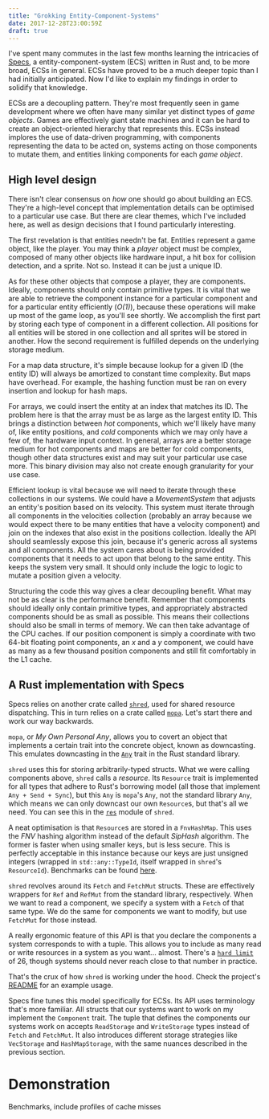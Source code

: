 ```yaml
---
title: "Grokking Entity-Component-Systems"
date: 2017-12-28T23:00:59Z
draft: true
---
```


I've spent many commutes in the last few months learning the intricacies of
[Specs](https://github.com/slide-rs/specs), a entity-component-system (ECS)
written in Rust and, to be more broad, ECSs in general. ECSs have proved to be a
much deeper topic than I had initially anticipated. Now I'd like to explain my
findings in order to solidify that knowledge.

ECSs are a decoupling pattern. They're most frequently seen in game development
where we often have many similar yet distinct types of *game objects*. Games are
effectively giant state machines and it can be hard to create an object-oriented
hierarchy that represents this. ECSs instead implores the use of data-driven
programming, with components representing the data to be acted on, systems
acting on those components to mutate them, and entities linking components for
each *game object*.

## High level design

There isn't clear consensus on *how* one should go about building an ECS.
They're a high-level concept that implementation details can be optimised to a
particular use case. But there are clear themes, which I've included here, as
well as design decisions that I found particularly interesting.

The first revelation is that entities needn't be fat. Entities represent a game
object, like the player. You may think a *player* object must be complex,
composed of many other objects like hardware input, a hit box for collision
detection, and a sprite. Not so. Instead it can be just a unique ID.

As for these other objects that compose a player, they are components. Ideally,
components should only contain primitive types. It is vital that we are able to
retrieve the component instance for a particular component and for a particular
entity efficiently (*O(1)*), because these operations will make up most of the
game loop, as you'll see shortly. We accomplish the first part by storing each
type of component in a different collection. All positions for all entities will
be stored in one collection and all sprites will be stored in another. How the
second requirement is fulfilled depends on the underlying storage medium.

For a map data structure, it's simple because lookup for a given ID (the entity
ID) will always be amortized to constant time complexity. But maps have
overhead. For example, the hashing function must be ran on every insertion and
lookup for hash maps.

For arrays, we could insert the entity at an index that matches its ID. The
problem here is that the array must be as large as the largest entity ID. This
brings a distinction between *hot* components, which we'll likely have many of,
like entity positions, and *cold* components which we may only have a few of,
the hardware input context. In general, arrays are a better storage medium for
hot components and maps are better for cold components, though other data
structures exist and may suit your particular use case more. This binary
division may also not create enough granularity for your
use case.

Efficient lookup is vital because we will need to iterate through these
collections in our systems. We could have a *MovementSystem* that adjusts an
entity's position based on its velocity. This system must iterate through all
components in the velocities collection (probably an array because we would
expect there to be many entities that have a velocity component) and join on the
indexes that also exist in the positions collection. Ideally the API should
seamlessly expose this join, because it's generic across all systems and all
components. All the system cares about is being provided components that it
needs to act upon that belong to the same entity. This keeps the system very
small. It should only include the logic to logic to mutate a position given a
velocity.

Structuring the code this way gives a clear decoupling benefit. What may not be
as clear is the performance benefit. Remember that components should ideally
only contain primitive types, and appropriately abstracted components should be
as small as possible. This means their collections should also be small in terms
of memory. We can then take advantage of the CPU caches. If our position
component is simply a coordinate with two 64-bit floating point components, an
*x* and a *y* component, we could have as many as a few thousand position
components and still fit comfortably in the L1 cache.

## A Rust implementation with Specs

Specs relies on another crate called
[`shred`](https://github.com/slide-rs/shred), used for shared resource
dispatching. This in turn relies on a crate called
[`mopa`](https://github.com/chris-morgan/mopa). Let's start there and work our
way backwards.

`mopa`, or *My Own Personal Any*, allows you to covert an object that implements
a certain trait into the concrete object, known as downcasting. This emulates
downcasting in the [`Any`](https://github.com/chris-morgan/mopa) trait in the
Rust standard library.

`shred` uses this for storing arbitrarily-typed structs. What we were calling
components above, `shred` calls a *resource*. Its `Resource` trait is
implemented for all types that adhere to Rust's borrowing model (all those that
implement `Any + Send + Sync`), but this `Any` is `mopa`'s `Any`, not the
standard library `Any`, which means we can only downcast our own `Resource`s,
but that's all we need. You can see this in the
[`res`](https://github.com/slide-rs/shred/blob/master/src/res/mod.rs) module of
`shred`.

A neat optimisation is that `Resource`s are stored in a `FnvHashMap`. This uses
the *FNV* hashing algorithm instead of the default *SipHash* algorithm. The
former is faster when using smaller keys, but is less secure. This is
perfectly acceptable in this instance because our keys are just unsigned
integers (wrapped in `std::any::TypeId`, itself wrapped in `shred`'s
`ResourceId`). Benchmarks can be found
[here](http://cglab.ca/~abeinges/blah/hash-rs/).

`shred` revolves around its `Fetch` and `FetchMut` structs. These are
effectively wrappers for `Ref` and `RefMut` from the standard library,
respectively. When we want to read a component, we specify a system with a
`Fetch` of that same type. We do the same for components we want to modify, but
use `FetchMut` for those instead.

A really ergonomic feature of this API is that you declare the components a
system corresponds to with a tuple. This allows you to include as many read or
write resources in a system as you want... almost. There's a [`hard
limit`](https://github.com/slide-rs/shred/blob/master/src/system.rs#L215) of 26,
though systems should never reach close to that number in practice.

That's the crux of how `shred` is working under the hood. Check the project's
[README](https://github.com/slide-rs/shred/blob/master/README.md) for an example
usage.

Specs fine tunes this model specifically for ECSs. Its API uses terminology
that's more familiar. All structs that our systems want to work on my implement
the `Component` trait. The tuple that defines the components our systems work on
accepts `ReadStorage` and `WriteStorage` types instead of `Fetch` and
`FetchMut`. It also introduces different storage strategies like `VecStorage`
and `HashMapStorage`, with the same nuances described in the previous section.

# Demonstration

Benchmarks, include profiles of cache misses
